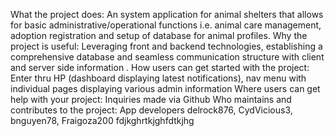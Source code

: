 What the project does:
An system application for animal shelters that allows for basic administrative/operational functions i.e. animal care management, adoption registration and setup of database for animal profiles.
Why the project is useful:
Leveraging front and backend technologies, establishing a comprehensive database and seamless communication structure with client and server side information .
How users can get started with the project:
Enter thru HP (dashboard displaying latest notifications), nav menu with individual pages displaying various admin information
Where users can get help with your project:
Inquiries made via Github
Who maintains and contributes to the project: 
App developers delrock876, CydVicious3, bnguyen78, Fraigoza200
fdjkghrtkjghfdtkjhg